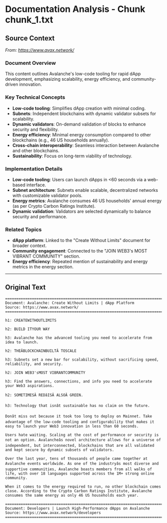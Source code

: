 # Documentation Analysis - Chunk chunk_1.txt

## Source Context
*From: https://www.avax.network/*

### Document Overview  
This content outlines Avalanche's low-code tooling for rapid dApp development, emphasizing scalability, energy efficiency, and community-driven innovation.  

### Key Technical Concepts  
- **Low-code tooling**: Simplifies dApp creation with minimal coding.  
- **Subnets**: Independent blockchains with dynamic validator subsets for scalability.  
- **Dynamic validators**: On-demand validation of blocks to enhance security and flexibility.  
- **Energy efficiency**: Minimal energy consumption compared to other blockchains (e.g., 46 US households annually).  
- **Cross-chain interoperability**: Seamless interaction between Avalanche and other blockchains.  
- **Sustainability**: Focus on long-term viability of technology.  

### Implementation Details  
- **Low-code tooling**: Users can launch dApps in <60 seconds via a web-based interface.  
- **Subnet architecture**: Subnets enable scalable, decentralized networks with customizable validator pools.  
- **Energy metrics**: Avalanche consumes 46 US households' annual energy (as per Crypto Carbon Ratings Institute).  
- **Dynamic validation**: Validators are selected dynamically to balance security and performance.  

### Related Topics  
- **dApp platform**: Linked to the "Create Without Limits" document for broader context.  
- **Community engagement**: Connected to the "JOIN WEB3's MOST VIBRANT COMMUNITY" section.  
- **Energy efficiency**: Repeated mention of sustainability and energy metrics in the energy section.

---

## Original Text
```
================================================================================
Document: Avalanche: Create Without Limits | dApp Platform
Source: https://www.avax.network/
================================================================================

h1: CREATEWITHOUTLIMITS

h2: BUILD ITYOUR WAY

h3: Avalanche has the advanced tooling you need to accelerate from idea to launch.

h2: THEÂBLOCKCHAINBUILTÂ TOSCALE

h3: Subnets set a new bar for scalability, without sacrificing speed, reliability, and security.

h2: JOIN WEB3'sMOST VIBRANTCOMMUNITY

h3: Find the answers, connections, and info you need to accelerate your Web3 aspirations.

h2: SOMETIMESÂ REDâISÂ ALSOÂ GREEN.

h3: Technology that isnât sustainable has no claim on the future.

Donât miss out because it took too long to deploy on Mainnet. Take advantage of the low-code tooling and configurability that makes it easy to launch your Web3 innovation in less than 60 seconds.

Users hate waiting. Scaling at the cost of performance or security is not an option. Avalancheâs novel architecture allows for a universe of independent, but interconnected, blockchains that are all validated and kept secure by dynamic subsets of validators.

Over the last year, tens of thousands of people came together at Avalanche events worldwide. As one of the industryâs most diverse and supportive communities, Avalanche boasts members from all walks of life, with over 18 languages supported across the 1M+ strong online community.

When it comes to the energy required to run, no other blockchain comes close. According to the Crypto Carbon Ratings Institute, Avalanche consumes the same energy as only 46 US households each year.

================================================================================
Document: Developers | Launch High-Performance dApps on Avalanche
Source: https://www.avax.network/developers
================================================================================

```